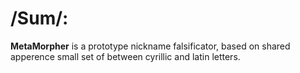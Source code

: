 # /Sum/:
__MetaMorpher__ is a prototype nickname falsificator, based on shared apperence small set of between cyrillic and latin letters.
